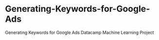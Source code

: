 # Generating-Keywords-for-Google-Ads
Generating Keywords for Google Ads Datacamp Machine Learning Project
